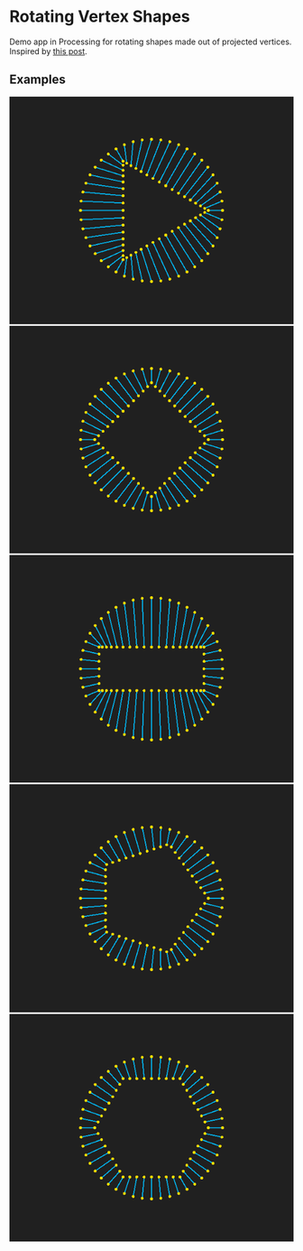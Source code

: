 [source]: https://www.reddit.com/r/loadingicon/comments/603iu0/square_in_a_circle/

# Rotating Vertex Shapes
Demo app in Processing for rotating shapes made out of projected vertices. Inspired by [this post][source].

## Examples
![triangle](https://raw.githubusercontent.com/danielrs/rotating-vertex-shapes/master/gifs/triangle.gif)
![square](https://raw.githubusercontent.com/danielrs/rotating-vertex-shapes/master/gifs/square.gif)
![rectangle](https://raw.githubusercontent.com/danielrs/rotating-vertex-shapes/master/gifs/rectangle.gif)
![pentagon](https://raw.githubusercontent.com/danielrs/rotating-vertex-shapes/master/gifs/pentagon.gif)
![hexagon](https://raw.githubusercontent.com/danielrs/rotating-vertex-shapes/master/gifs/hexagon.gif)

